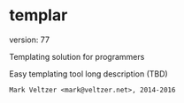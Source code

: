 templar
=======

version: 77

Templating solution for programmers

Easy templating tool long description (TBD)

	Mark Veltzer <mark@veltzer.net>, 2014-2016
